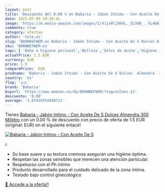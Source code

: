 ```yaml
---
layout: post
title: 'Descuento del 0.00 % en Babaria - Jabón Intimo - Con Aceite De S'
date: 2021-07-09 19:26:41
image: 'https://m.media-amazon.com/images/I/41jsWl1XKHL._SL500_._SL400_.jpg'
comments: true
category: ofertas
author: 'tole.es'
slug: 'B00WBEFWEM-es Babaria - Jabón Intimo - Con Aceite De S Dulces Almendra...'
sku: 'B00WBEFWEM-es'
tags: [ 'Baño e higiene personal','Belleza','Geles de ducha','Higiene íntima','Jabón para la higiene íntima','Limpieza personal','Salud y cuidado personal','babaria','jabón', ]
actualPrice: 1.5 EUR
currency: EUR
price: 1.5
comparePrice:  EUR
prodname: 'Babaria - Jabón Intimo - Con Aceite De S Dulces  Almendra  300 Mililitro'
country: 'es'
flag: '🇪🇸'
brand: 'Babaria'
buyurl: 'https://www.amazon.es/dp/B00WBEFWEM/?tag=tolees-21'
descuento: '0.00'
average: '1.67419354838711'
---
```


Tienes [Babaria - Jabón Intimo - Con Aceite De S Dulces  Almendra  300 Mililitro](https://www.amazon.es/dp/B00WBEFWEM/?tag=tolees-21) con un 0.00 % de descuento con precio de oferta de 1.5 EUR (original:  EUR) en el siguiente enlace!

[![Babaria - Jabón Intimo - Con Aceite De S](https://m.media-amazon.com/images/I/41jsWl1XKHL._SL500_._SL400_.jpg)](https://www.amazon.es/dp/B00WBEFWEM/?tag=tolees-21)

ℹ️:

- Su base suave y su textura cremosa aseguran una higiene óptima.
- Respetan las zonas sensibles que merecen una atención particular.
- Respetuoso con el Ph íntimo
- Producto desarrollado para el cuidado delicado de la zona íntima.
- Testado bajo control ginecológico

[🛒 Accede a la oferta!!](https://www.amazon.es/dp/B00WBEFWEM/?tag=tolees-21)
